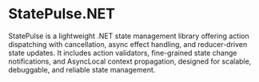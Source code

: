 # StatePulse.NET
StatePulse is a lightweight .NET state management library offering action dispatching with cancellation, async effect handling, and reducer-driven state updates. It includes action validators, fine-grained state change notifications, and AsyncLocal context propagation, designed for scalable, debuggable, and reliable state management.
